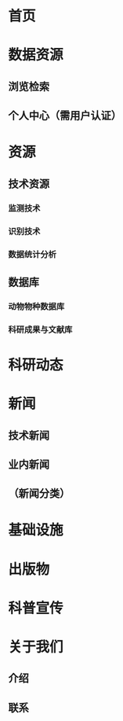 # 首页

# 数据资源
## 浏览检索
##  个人中心（需用户认证）
# 资源
## 技术资源
### 监测技术
### 识别技术
### 数据统计分析
## 数据库
### 动物物种数据库
### 科研成果与文献库

# 科研动态

# 新闻
## 技术新闻
## 业内新闻
## （新闻分类）

# 基础设施

# 出版物

# 科普宣传

# 关于我们
## 介绍
## 联系
